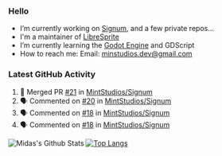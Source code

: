 ### Hello

- I’m currently working on [Signum](https://github.com/MintStudios/Signum), and a few private repos...
- I'm a maintainer of [LibreSprite](https://github.com/LibreSprite/LibreSprite)
- I’m currently learning the [Godot Engine](https://godotengine.org/) and GDScript
- How to reach me: Email: minstudios.dev@gmail.com

### Latest GitHub Activity
<!--START_SECTION:activity-->

1. 🎉 Merged PR [#21](https://github.com//MintStudios/Signum/pull/21) in [MintStudios/Signum](https://github.com//MintStudios/Signum)
2. 🗣 Commented on [#20](https://github.com//MintStudios/Signum/issues/20) in [MintStudios/Signum](https://github.com//MintStudios/Signum)
3. 🗣 Commented on [#18](https://github.com//MintStudios/Signum/issues/18) in [MintStudios/Signum](https://github.com//MintStudios/Signum)
4. 🗣 Commented on [#18](https://github.com//MintStudios/Signum/issues/18) in [MintStudios/Signum](https://github.com//MintStudios/Signum)
<!--END_SECTION:activity-->

<img align="left" alt="Midas's Github Stats" src="https://github-readme-stats.vercel.app/api?username=MintStudios&show_icons=true&hide_border=true&count_private=true&theme=radical" />

[![Top Langs](https://github-readme-stats.vercel.app/api/top-langs/?username=MintStudios&hide_border=true&count_private=true&theme=radical)](https://github.com/anuraghazra/github-readme-stats)

